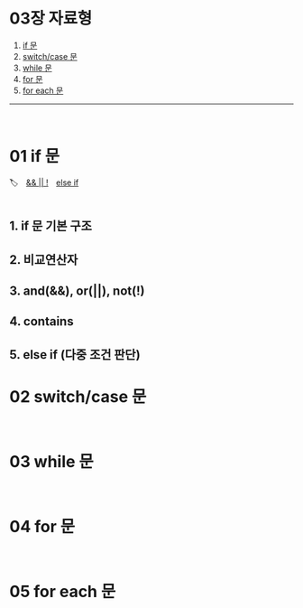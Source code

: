 # 03장 자료형
1. [if 문](#01-if-문)
2. [switch/case 문](#02-switchcase-문)
3. [while 문](#03-while-문)
4. [for 문](#04-for-문)
5. [for each 문](#05-for-each-문)

---
<br>

# 01 if 문

🏷️&emsp;[&& || !](#3-and-or-not)&emsp;[else if](#5-else-if-다중-조건-판단)<br><br>

## 1. if 문 기본 구조
## 2. 비교연산자
## 3. and(&&), or(||), not(!)
## 4. contains
## 5. else if (다중 조건 판단)

# 02 switch/case 문
<br>

# 03 while 문
<br>

# 04 for 문
<br>

# 05 for each 문
<br>
